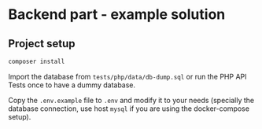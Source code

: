 # Backend part - example solution

## Project setup
```bash
composer install
```

Import the database from `tests/php/data/db-dump.sql` or run the PHP API Tests once to have a dummy database.

Copy the `.env.example` file to `.env` and modify it to your needs (specially the database connection, use host `mysql` if you are using the docker-compose setup).
